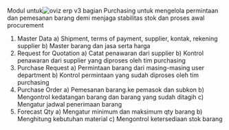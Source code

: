 
Modul untuk![oviz erp v3](https://github.com/user-attachments/assets/293e86e9-05e4-4b25-a7ca-f67bd2d840d9)
 bagian Purchasing untuk mengelola permintaan dan pemesanan barang demi menjaga stabilitas stok dan proses awal procurement
1. Master Data
    a) Shipment, terms of payment, supplier, kontak, rekening supplier
    b) Master barang dan jasa serta harga
2. Request for Quotation
    a) Catat penawaran dari supplier
    b) Kontrol penawaran dari supplier yang diproses oleh tim purchasing
3. Purchase Request
    a) Permintaan barang dari masing-masing user department
    b) Kontrol permintaan yang sudah diproses oleh tim purchasing
4. Purchase Order
    a) Pemesanan barang.ke pemasok dan subkon
    b) Mengontrol kedatangan barang dan barang yang sudah ditagih
    c) Mengatur jadwal penerimaan barang
5. Forecast Qty
    a) Mengatur minimum dan maksimum qty barang
    b) Menghitung kebutuhan material
    c) Mengontrol ketersediaan stok barang
